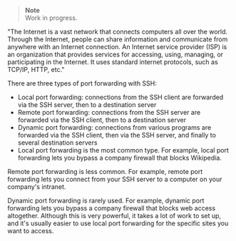 > **Note**  
> Work in progress.

"The Internet is a vast network that connects computers all over the world. Through the Internet, people can share information and communicate from anywhere with an Internet connection. An Internet service provider (ISP) is an organization that provides services for accessing, using, managing, or participating in the Internet. It uses standard internet protocols, such as TCP/IP, HTTP, etc."

There are three types of port forwarding with SSH:
- Local port forwarding: connections from the SSH client are forwarded via the SSH server, then to a destination server
- Remote port forwarding: connections from the SSH server are forwarded via the SSH client, then to a destination server
- Dynamic port forwarding: connections from various programs are forwarded via the SSH client, then via the SSH server, and finally to several destination servers
- Local port forwarding is the most common type. For example, local port forwarding lets you bypass a company firewall that blocks Wikipedia.

Remote port forwarding is less common. For example, remote port forwarding lets you connect from your SSH server to a computer on your company's intranet.

Dynamic port forwarding is rarely used. For example, dynamic port forwarding lets you bypass a company firewall that blocks web access altogether. Although this is very powerful, it takes a lot of work to set up, and it's usually easier to use local port forwarding for the specific sites you want to access.